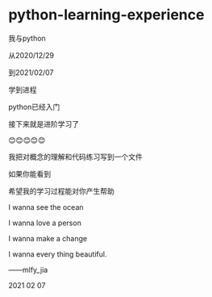 # python-learning-experience
<p>我与python</p>
<p>从2020/12/29</p>
<p>到2021/02/07</p>
<p>学到进程</p>
<p>python已经入门</p>
<p>接下来就是进阶学习了</p>
<p>😊😊😊😊😊</p>
<p>我把对概念的理解和代码练习写到一个文件</p>
<p>如果你能看到</p>
<p>希望我的学习过程能对你产生帮助</p>
<p></p>
<p>I wanna see the ocean</p>
<p>I wanna love a person</p>
<p>I wanna make a change</p>
<p>I wanna every thing beautiful.</p>
<p></p>
<p>——mlfy_jia</p>
<p>2021 02 07</ps>
